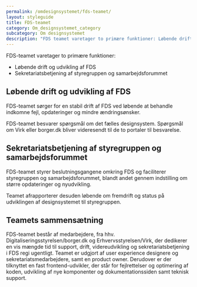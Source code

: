 ```yaml
---
permalink: /omdesignsystemet/fds-teamet/
layout: styleguide
title: FDS-teamet
category: Om_designsystemet_category
subcategory: Om designsystemet
description: "FDS teamet varetager to primære funktioner: Løbende drift og udvikling og Sekretariatsbetjening af styregruppen og samarbejdsforummet."
---
```

<p class="font-lead mb-0">FDS-teamet varetager to primære funktioner:</p>
<ul class="font-lead mt-0">
    <li>Løbende drift og udvikling af FDS</li>
    <li>Sekretariatsbetjening af styregruppen og samarbejdsforummet</li>
</ul>
<h2 class="h5">Løbende drift og udvikling af FDS</h2>
<p>FDS-teamet sørger for en stabil drift af FDS ved løbende at behandle indkomne fejl, opdateringer og mindre ændringsønsker.</p>
<p>FDS-teamet besvarer spørgsmål om det fælles designsystem. Spørgsmål om Virk eller borger.dk bliver videresendt til de to portaler til besvarelse.</p>
<h2 class="h5">Sekretariatsbetjening af styregruppen og samarbejdsforummet</h2>
<p>FDS-teamet styrer beslutningsgangene omkring FDS og faciliterer styregruppen og samarbejdsforummet, blandt andet gennem indstilling om større opdateringer og nyudvikling.</p>
<p>Teamet afrapporterer desuden løbende om fremdrift og status på udviklingen af designsystemet til styregruppen.</p>
<h2 class="h5">Teamets sammensætning</h2>
<p>FDS-teamet består af medarbejdere, fra hhv. Digitaliseringsstyrelsen/borger.dk og Erhvervsstyrelsen/Virk, der dedikerer en vis mængde tid til support, drift, videreudvikling og sekretariatsbetjening i FDS regi ugentligt. Teamet er udgjort af user experience designere og sekretariatsmedarbejdere, samt en product owner. Derudover er der tilknyttet en fast frontend-udvikler, der står for fejlrettelser og optimering af koden, udvikling af nye komponenter og dokumentationssiden samt teknisk support.</p>
